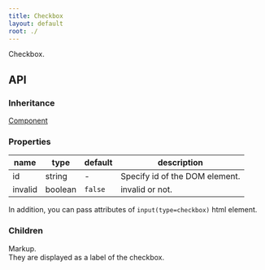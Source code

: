 ```yaml
---
title: Checkbox
layout: default
root: ./
---
```


Checkbox.


API
--------

### Inheritance

[Component](component)

### Properties

| name | type | default | description |
| ---- | -- | ----------- | ---- |
| id | string | - | Specify id of the DOM element. |
| invalid | boolean | `false` | invalid or not. |

In addition, you can pass attributes of `input(type=checkbox)` html element.

### Children

Markup.  
They are displayed as a label of the checkbox.
